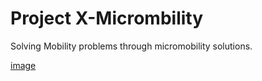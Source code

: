 # Project X-Micrombility
Solving Mobility problems through micromobility solutions.

[image](https://github.com/x-micromobility/x-micromobility.github.io/blob/master/images/index.jpeg)
